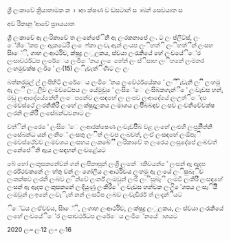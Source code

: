 ශ්‍රී ලංකාවේ ක්‍රියාතාමක ක ා ාආ ක්ෂණ ව ඩසටාන් ස ාබන් සෙවයාත ස

අව රිකානු ්ආවේ ප්‍රාායයාත

ශ්‍රී ලංකාවේ ඇ ලංරිකාවේ ත ලංනේපේිනි ඇ ලංරකනාපේ ලං. ට ලං ප්ලිට්ස්, ලං ේශිේකප ලං ඇකධේරී ලං ෙෆ්කා ලංචැ ඇන් ලංයප ලංිහත්ි ලංිහත්ීන් ලංසහ සිෘේි, ගෘහ ලංආර්ථිව, ක්ෂුද්‍ර ලංූලකය, ස්වයා ලංරැකියේ හේ ලංවයේිේර ලංසාවර්ථධප ලංරේෙය ලංමිේනය ලං ෙහේන් ලං ස්ිසාහ ලංිහනේ ලංමනර ලංහමුවක්ෂ ලංඊ ේ ලං(15) ලංිැවැත්ිණිට ලං ලං

බත්නරමුල් ල් ලංපිහිටි ලංරේෙය ලංමිේනය ලංවේර්ථයේක ේ ලංී ිැවැනි ලං ිි ලංහමු ඇ ලංී ලංූලිව ලංමවධේපය ලං යේමුවූ ේ ලංසිේෙ ලංසිබකගැන්ී ේ ලංවැඩස හන්, මඩු ලංආදේයේකේභී ලංෙපනේව ලංසඳහේ ලං ලංපව ලංආදේයේ ලංඋත්ිේදප ලංමවස්ථේ ලංරනිකිරීි ලංහේ ලංක්ෂුද්‍රූලකය ලංමාශය ලංපිිබබඳව ලංපව ලංවනිවේවක්ෂ ලංරනි ලංකිරීි ලංසේබන්ධවනාට ලං

වත්ින් ලංරෙ ේ ලංසිේෙ ලංආරක්ෂෙණ ලංවැඩපිිබ වළ ලංහේ ලංඑහි ලංප්‍රනිිත්නි ලංසේබන්ධ යන් ලංනිේ ලංසතු ලංිත් ලංවප ලංබවත්, ලංඒ ලංසඳහේ ලංඕපෑි ලංමවස්ථේවව ලංමවශය ලංසහය ලංකබේීි ලංරිකාවේ ත ලංරෙය ලංසූදේපේ ලංබවත් ලංනේපේිනි ඇය ලංසඳහන් ලංවළේයට

බේ හෝ ලංකුසකනේවන් ගන් ලංපිකාපුන් ලංශ්‍රී ලංකේාකිවයන් ේ ලංසන් ඇ ඇදප ලංර්ර්ථවකනේ ලං හ්තු වන් ලං ගෝලීය ලංආර්ථිවය ලංහමු ඇ ලංයේ ලංිසුබෑිව ලංකක්ෂව ලංරනි ලංබව ලං ින්වේ ලංර්න් ලංඔවුන් ලංඑි ලංිසුබෑි ලංමවි ලංකිරීි ලංසඳහේ ලංසන් ඇ ඇදප ලංකුසකනේ ලංදියුණු ලංකිරී ේ ලංවැඩස හන්වක ලංඋි ේශපය ලංසැියීි ලංඔවුන් ලංඉනේ ලංවැිැත් නන් ලංසටිප ලංබව ලංවැඩිර්ර ත් ලංදැන්ීයට

ිේධය ලංඒවවය, සිෘේි, ලංගෘහ ලංආර්ථිව, ලංක්ෂුද්‍ර ලංූලකය, ලං ස්වයා ලංරැකියේ ලංහේ ලංවයේිේර ලංසාවර්ථධප ලංරේෙය ලංමිේනයේාශයට

2020 ලං– ලං12 ලං- ලං16